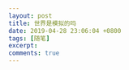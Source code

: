 ```yaml
---
layout: post
title: 世界是模拟的吗
date: 2019-04-28 23:06:04 +0800
tags: [随笔]
excerpt: 
comments: true
---
```











